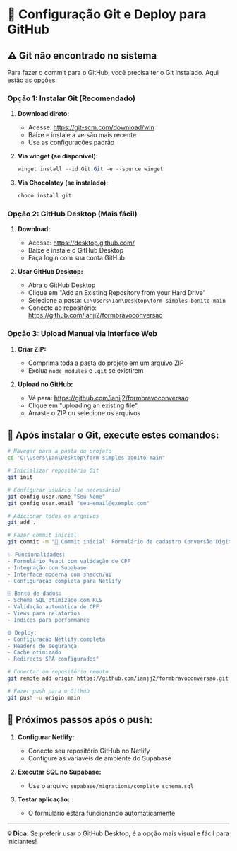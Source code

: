 # 🚀 Configuração Git e Deploy para GitHub

## ⚠️ Git não encontrado no sistema

Para fazer o commit para o GitHub, você precisa ter o Git instalado. Aqui estão as opções:

### Opção 1: Instalar Git (Recomendado)

1. **Download direto:**
   - Acesse: https://git-scm.com/download/win
   - Baixe e instale a versão mais recente
   - Use as configurações padrão

2. **Via winget (se disponível):**
   ```powershell
   winget install --id Git.Git -e --source winget
   ```

3. **Via Chocolatey (se instalado):**
   ```powershell
   choco install git
   ```

### Opção 2: GitHub Desktop (Mais fácil)

1. **Download:**
   - Acesse: https://desktop.github.com/
   - Baixe e instale o GitHub Desktop
   - Faça login com sua conta GitHub

2. **Usar GitHub Desktop:**
   - Abra o GitHub Desktop
   - Clique em "Add an Existing Repository from your Hard Drive"
   - Selecione a pasta: `C:\Users\Ian\Desktop\form-simples-bonito-main`
   - Conecte ao repositório: https://github.com/ianjj2/formbravoconversao

### Opção 3: Upload Manual via Interface Web

1. **Criar ZIP:**
   - Comprima toda a pasta do projeto em um arquivo ZIP
   - Exclua `node_modules` e `.git` se existirem

2. **Upload no GitHub:**
   - Vá para: https://github.com/ianjj2/formbravoconversao
   - Clique em "uploading an existing file"
   - Arraste o ZIP ou selecione os arquivos

## 📝 Após instalar o Git, execute estes comandos:

```bash
# Navegar para a pasta do projeto
cd "C:\Users\Ian\Desktop\form-simples-bonito-main"

# Inicializar repositório Git
git init

# Configurar usuário (se necessário)
git config user.name "Seu Nome"
git config user.email "seu-email@exemplo.com"

# Adicionar todos os arquivos
git add .

# Fazer commit inicial
git commit -m "🚀 Commit inicial: Formulário de cadastro Conversão Digital

✨ Funcionalidades:
- Formulário React com validação de CPF
- Integração com Supabase
- Interface moderna com shadcn/ui
- Configuração completa para Netlify

🗄️ Banco de dados:
- Schema SQL otimizado com RLS
- Validação automática de CPF
- Views para relatórios
- Índices para performance

🌐 Deploy:
- Configuração Netlify completa
- Headers de segurança
- Cache otimizado
- Redirects SPA configurados"

# Conectar ao repositório remoto
git remote add origin https://github.com/ianjj2/formbravoconversao.git

# Fazer push para o GitHub
git push -u origin main
```

## 🎯 Próximos passos após o push:

1. **Configurar Netlify:**
   - Conecte seu repositório GitHub no Netlify
   - Configure as variáveis de ambiente do Supabase

2. **Executar SQL no Supabase:**
   - Use o arquivo `supabase/migrations/complete_schema.sql`

3. **Testar aplicação:**
   - O formulário estará funcionando automaticamente

---

**💡 Dica:** Se preferir usar o GitHub Desktop, é a opção mais visual e fácil para iniciantes!

